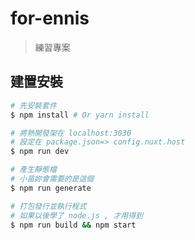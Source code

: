 # for-ennis

> 練習專案

## 建置安裝

```bash
# 先安裝套件
$ npm install # Or yarn install

# 將熱開發架在 localhost:3030
# 設定在 package.json=> config.nuxt.host
$ npm run dev

# 產生靜態檔
# 小苗妳會需要的是這個
$ npm run generate

# 打包發行並執行程式
# 如果以後學了 node.js , 才用得到
$ npm run build && npm start
```
